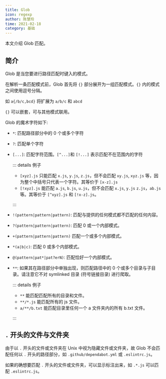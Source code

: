 ```yaml
---
title: Glob
icon: regexp
author: 陈慧玲
time: 2021-02-18
category: 基础
---
```


本文介绍 Glob 匹配。

<!-- more -->

## 简介

Glob 是当您要进行路径匹配时键入的模式。

在解析一条匹配模式前，Glob 首先将 `{}` 部分展开为一组匹配模式。`{}` 内的模式之间使用逗号分隔。

如 `a{/b/c,bcd}` 将扩展为 `a/b/c` 和 `abcd`

`{}` 可以嵌套，可与其他模式联用。

Glob 的魔术字符如下:

- `*`: 匹配路径部分中的 0 个或多个字符

- `?`: 匹配单个字符

- `[...]`: 匹配字符范围。`[^...]`和 `[!...]` 表示匹配不在范围内的字符

  ::: details 例子

  - `[xyz].js` 只能匹配 `x.js`, `y.js`, `z.js`，但不会匹配 `xy.js`, `xyz.js` 等，因为整个中括号只代表一个字符。其等价于 `[x-z].js`
  - `[!xyz].js` 能匹配 `a.js`, `b.js`, `u.js`，但不会匹配 `x.js`, `y.js` `z.js`，`ab.js` 等。其等价于 `[^xyz].js` 和 `[!x-z].js`。

  :::

- `!(pattern|pattern|pattern)`: 匹配与提供的任何模式都不匹配的任何内容。

- `?(pattern|pattern|pattern)`: 匹配 0 或一个内部模式。
- `+(pattern|pattern|pattern)` 匹配一个或多个内部模式。
- `*(a|b|c)`: 匹配 0 或多个内部模式。
- `@(pattern|pat*|pat?erN)`: 匹配恰好一个内部模式。

- `**`: 如果其在路径部分中单独出现，则匹配路径中的 0 个或多个目录与子目录。请注意它不对 symlinked 目录 (符号链接目录) 进行爬取。

  ::: details 例子

  - `**` 能匹配匹配所有的目录和文件。
  - `**/*.js` 能匹配所有的 js 文件。
  - `a/**/b.txt` 能匹配目录里任何一个 a 文件夹内的所有 b.txt 文件。

  :::

## `.` 开头的文件与文件夹

由于以 `.` 开头的文件或文件夹在 Unix 中视为隐藏文件或文件夹，故 Glob 不会匹配任何以 `.` 开头的路径部分，如 `.github/dependabot.yml` 或 `.eslintrc.js`。

如果的确想要匹配 `.` 开头的文件或文件夹，可以显示标注出来，如 `.*.js` 可以匹配 `.eslintrc.js`。
